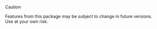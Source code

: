 > [!CAUTION]
> Features from this package may be subject to change in future versions. Use at your own risk.
